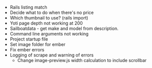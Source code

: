 -   Rails listing match
-   Decide what to do when there's no price
-   Which thumbnail to use? (rails import)
-   Yoti page depth not working at 200
-   Sailboatdata - get make and model from description.
-   Command line arguments not working
-   Project startup file
-   Set image folder for ember
-   Fix ember errors
-   Logging of scrape and warning of errors
    -   Change image-preview.js width calculation to include scrollbar
